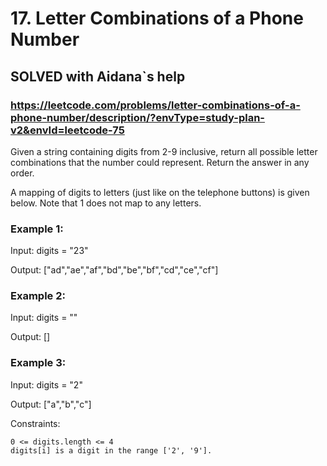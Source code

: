 # 17. Letter Combinations of a Phone Number

## SOLVED with Aidana`s help 

### https://leetcode.com/problems/letter-combinations-of-a-phone-number/description/?envType=study-plan-v2&envId=leetcode-75

Given a string containing digits from 2-9 inclusive, return all possible letter combinations that the number could represent. Return the answer in any order.

A mapping of digits to letters (just like on the telephone buttons) is given below. Note that 1 does not map to any letters.



### Example 1:

Input: digits = "23"

Output: ["ad","ae","af","bd","be","bf","cd","ce","cf"]

### Example 2:

Input: digits = ""

Output: []

### Example 3:

Input: digits = "2"

Output: ["a","b","c"]



Constraints:

    0 <= digits.length <= 4
    digits[i] is a digit in the range ['2', '9'].

